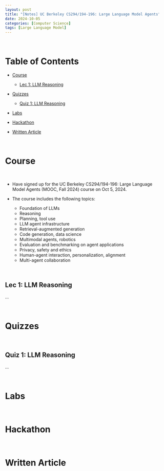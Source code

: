 ```yaml
---
layout: post
title: "[Notes] UC Berkeley CS294/194-196: Large Language Model Agents"
date: 2024-10-05
categories: [Computer Science]
tags: [Large Language Model]
---
```


<br>

# Table of Contents

- [Course](#Course)
    - [Lec 1: LLM Reasoning](#Lec-1-LLM-Reasoning)
    
- [Quizzes](#Quizzes)
    - [Quiz 1: LLM Reasoning](#Quiz-1-LLM-Reasoning)
    
- [Labs](#Labs)

- [Hackathon](#Hackathon)

- [Written Article](#Written-Article)

<br>

# Course <a name="Course"></a>

<br>

- Have signed up for the UC Berkeley CS294/194-196: Large Language Model Agents (MOOC, Fall 2024) course on Oct 5, 2024.

- The course includes the following topics:
    - Foundation of LLMs
    - Reasoning
    - Planning, tool use
    - LLM agent infrastructure
    - Retrieval-augmented generation
    - Code generation, data science
    - Multimodal agents, robotics
    - Evaluation and benchmarking on agent applications
    - Privacy, safety and ethics
    - Human-agent interaction, personalization, alignment
    - Multi-agent collaboration

<br>

## Lec 1: LLM Reasoning <a name="Lec-1-LLM-Reasoning"></a>

...

<br>

# Quizzes <a name="Quizzes"></a>

<br>

## Quiz 1: LLM Reasoning <a name="Quiz-1-LLM-Reasoning"></a>

...

<br>

# Labs <a name="Labs"></a>

<br>

# Hackathon <a name="Hackathon"></a>

<br>

# Written Article <a name="Written-Article"></a>

<br>
